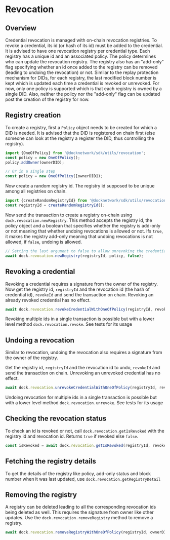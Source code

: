 # Revocation

## Overview
Credential revocation is managed with on-chain revocation registries. To revoke a credential, its id (or hash of its id) must be
added to the credential. It is advised to have one revocation registry per credential type. Each registry has a unique id and
an associated policy. The policy determines who can update the revocation registry. The registry also has an "add-only" flag specifying
whether an id once added to the registry can be removed (leading to undoing the revocation) or not.
Similar to the replay protection mechanism for DIDs, for each registry, the last modified block number is kept which is updated
each time a credential is revoked or unrevoked.
For now, only one policy is supported which is that each registry is owned by a single DID. Also, neither the policy
nor the "add-only" flag can be updated post the creation of the registry for now.

## Registry creation
To create a registry, first a `Policy` object needs to be created for which a DID is needed. It is advised that the DID
is registered on chain first (else someone can look at the registry a register the DID, thus controlling the registry).
```js
import {OneOfPolicy} from '@docknetwork/sdk/utils/revocation';
const policy = new OneOfPolicy();
policy.addOwner(ownerDID);

// Or in a single step
const policy = new OneOfPolicy([ownerDID]);
```

Now create a random registry id. The registry id supposed to be unique among all registries on chain.
```js
import {createRandomRegistryId} from '@docknetwork/sdk/utils/revocation';
const registryId = createRandomRegistryId();
```

Now send the transaction to create a registry on-chain using `dock.revocation.newRegistry`. This method accepts the registry id,
the policy object and a boolean that specifies whether the registry is add-only or not meaning that whether undoing revocations
is allowed or not. Ifs `true`, it makes the registry add-only meaning that undoing revocations is not allowed, if `false`,
undoing is allowed.
```js
// Setting the last argument to false to allow unrevoking the credential (undoing revocation)
await dock.revocation.newRegistry(registryId, policy, false);
```

## Revoking a credential
Revoking a credential requires a signature from the owner of the registry.
Now get the registry id, `registryId` and the revocation id (the hash of credential id), `revokeId` and send the transaction on chain.
Revoking an already revoked credential has no effect.

```js
await dock.revocation.revokeCredentialWithOneOfPolicy(registryId, revokeId, ownerDID, ownerKeypair, 1, {didModule: dock.did});
```
Revoking multiple ids in a single transaction is possible but with a lower level method `dock.revocation.revoke`. See tests for its usage

## Undoing a revocation
Similar to revocation, undoing the revocation also requires a signature from the owner of the registry.

Get the registry id, `registryId` and the revocation id to undo, `revokeId` and send the transaction on chain.
Unrevoking an unrevoked credential has no effect.

```js
await dock.revocation.unrevokeCredentialWithOneOfPolicy(registryId, revokeId, ownerDID, ownerKeypair, 1, {didModule: dock.did});
```
Undoing revocation for multiple ids in a single transaction is possible but with a lower level method `dock.revocation.unrevoke`. See tests for its usage

## Checking the revocation status
To check an id is revoked or not, call `dock.revocation.getIsRevoked` with the registry id and revocation id. Returns `true`
if revoked else `false`.
```js
const isRevoked = await dock.revocation.getIsRevoked(registryId, revokeId);
```

## Fetching the registry details
To get the details of the registry like policy, add-only status and block number when it was last updated, use `dock.revocation.getRegistryDetail`

## Removing the registry
A registry can be deleted leading to all the corresponding revocation ids being deleted as well. This requires the signature
from owner like other updates. Use the `dock.revocation.removeRegistry` method to remove a registry.
```js
await dock.revocation.removeRegistryWithOneOfPolicy(registryId, ownerDID, ownerKeypair, 1, {didModule: dock.did}, false);
```
